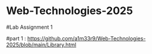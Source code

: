 # Web-Technologies-2025

#Lab Assignment 1

#part 1 : https://github.com/a1m33r9/Web-Technologies-2025/blob/main/Library.html
